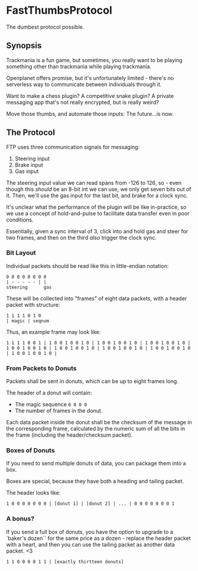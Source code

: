 # FastThumbsProtocol
The dumbest protocol possible. 

## Synopsis

Trackmania is a fun game, but sometimes, you really want to be playing something other than trackmania while playing trackmania. 

Openplanet offers promise, but it's unfortunately limited - there's no serverless way to communicate between individuals through it. 

Want to make a chess plugin? A competitive snake plugin? A private messaging app that's not really encrypted, but is really weird? 

Move those thumbs, and automate those inputs: The future...is now.

## The Protocol

FTP uses three communication signals for messaging: 

1. Steering input 
2. Brake input
3. Gas input

The steering input value we can read spans from -126 to 126, so - even though this *should* be an 8-bit int we can use, we only get seven bits out of it. 
Then, we'll use the gas input for the last bit, and brake for a clock sync. 

It's unclear what the performance of the plugin will be like in-practice, so we use a concept of hold-and-pulse to facilitate data transfer even in poor conditions. 

Essentially, given a sync interval of 3, click into and hold gas and steer for two frames, and then on the third *also* trigger the clock sync. 

### Bit Layout

Individual packets should be read like this in little-endian notation: 

```
0 0 0 0 0 0 0 0 
| - - - - - | | 
steering      gas

```

These will be collected into "frames" of eight data packets, with a header packet with structure: 

```
1 1 1 1 0 1 0 
| magic | seqnum

```

Thus, an example frame may look like: 

```
1 1 1 1 0 0 1 | 1 0 0 1 0 0 1 0 | 1 0 0 1 0 0 1 0 | 1 0 0 1 0 0 1 0 | 1 0 0 1 0 0 1 0 | 1 0 0 1 0 0 1 0 | 1 0 0 1 0 0 1 0 | 1 0 0 1 0 0 1 0 | 1 0 0 1 0 0 1 0 |

```

### From Packets to Donuts

Packets shall be sent in donuts, which can be up to eight frames long. 

The header of a donut will contain: 
* The magic sequence `0 0 0 0`
* The number of frames in the donut. 

Each data packet inside the donut shall be the checksum of the message in the corresponding frame, calculated by the numeric sum of all the bits in the frame (including the header/checksum packet).

### Boxes of Donuts

If you need to send multiple donuts of data, you can package them into a box. 

Boxes are special, because they have both a heading and tailing packet. 

The header looks like: 

```
1 0 0 0 0 0 0 0 | [donut 1] | [donut 2] | ... | 0 0 0 0 0 0 0 1
```


### A bonus? 
If you send a full box of donuts, you have the option to upgrade to a `baker's dozen`` for the same price as a dozen - replace the header packet with a heart, and then you can use the tailing packet as another data packet. <3 

```
1 1 0 0 0 0 1 1 | [exactly thirtteen donuts]

```
